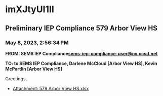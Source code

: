 # imXJtyUI1II
## Preliminary IEP Compliance 579 Arbor View HS
### May 8, 2023, 2:56:34 PM
**FROM: SEMS IEP Compliance<sems-iep-compliance-user@nv.ccsd.net>**

**TO: to SEMS IEP Compliance, Darlene McCloud [Arbor View HS], Kevin McPartlin [Arbor View HS]**


Greetings, 





* [Attachment: 579 Arbor View HS.xlsx](imXJtyUI1II-attachment-1.xlsx)
